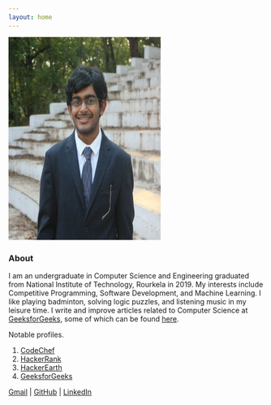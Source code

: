 ```yaml
---
layout: home
---
```


<img src="GitHubProfile.jpg" width="300" height="400" />

### About

I am an undergraduate in Computer Science and Engineering graduated from National Institute of Technology, Rourkela in 2019. My interests include Competitive Programming, Software Development, and Machine Learning. I like playing badminton, solving logic puzzles, and listening music in my leisure time. I write and improve articles related to Computer Science at [GeeksforGeeks](https://www.geeksforgeeks.org/), some of which can be found [here](https://auth.geeksforgeeks.org/user/dt_kanha/articles). 

Notable profiles.

1. [CodeChef](https://www.codechef.com/users/dt_1997)
2. [HackerRank](https://www.hackerrank.com/dt_kanha)
3. [HackerEarth](https://www.hackerearth.com/@dattatreya3)
4. [GeeksforGeeks](https://auth.geeksforgeeks.org/user/dt_kanha/profile)

<footer>
  <span><a href="mailto:dt.kanha@gmail.com">Gmail</a> | <a href="http://github.com/dt97">GitHub</a> | <a href="https://www.linkedin.com/in/dattatreya-tripathy-51b809115/">LinkedIn</a></span>
</footer>
